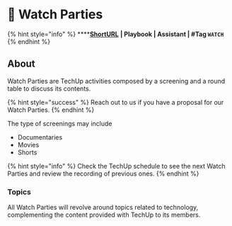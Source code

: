 # 🎥 Watch Parties

{% hint style="info" %}
****[**ShortURL**](https://tiof.click/TUWP) **| Playbook | Assistant | #Tag `WATCH`**
{% endhint %}

## About

Watch Parties are TechUp activities composed by a screening and a round table to discuss its contents.

{% hint style="success" %}
Reach out to us if you have a proposal for our Watch Parties.
{% endhint %}

The type of screenings may include

* Documentaries
* Movies
* Shorts

{% hint style="info" %}
Check the TechUp schedule to see the next Watch Parties and review the recording of previous ones.
{% endhint %}

### Topics

All Watch Parties will revolve around topics related to technology, complementing the content provided with TechUp to its members.
